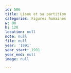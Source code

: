 ```yaml
---
id: 506
title: Lisou et sa partition
categories: Figures humaines
w: 80
h: 120
location: null
note: null
file: null
year: '1991'
year_start: 1991
year_end: null
image: null

---
```

